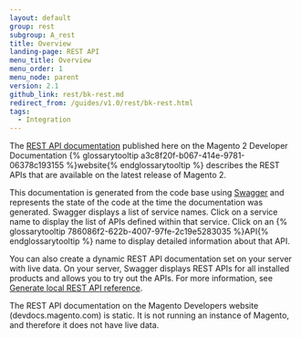 ```yaml
---
layout: default
group: rest
subgroup: A_rest
title: Overview
landing-page: REST API
menu_title: Overview
menu_order: 1
menu_node: parent
version: 2.1
github_link: rest/bk-rest.md
redirect_from: /guides/v1.0/rest/bk-rest.html
tags:
  - Integration
---
```


The [REST API documentation](http://devdocs.magento.com/swagger/index_20.html) published here on the Magento 2 Developer Documentation {% glossarytooltip a3c8f20f-b067-414e-9781-06378c193155 %}website{% endglossarytooltip %} describes the REST APIs that are available on the latest release of Magento 2.

This documentation is generated from the code base using [Swagger](http://swagger.io) and represents the state of the code at the time the documentation was generated. Swagger displays a list of service names. Click on a service name to display the list of APIs defined within that service. Click on an {% glossarytooltip 786086f2-622b-4007-97fe-2c19e5283035 %}API{% endglossarytooltip %} name to display detailed information about that API.

You can also create a dynamic REST API documentation set on your server with live data. On your server, Swagger displays REST APIs for all installed products and allows you to try out the APIs. For more information, see [Generate local REST API reference](generate-local.html).

<div class="bs-callout bs-callout-info" id="info">
<p>The REST API documentation on the Magento Developers website (devdocs.magento.com) is static. It is not running an instance of Magento, and therefore it does not have live data.</p>
</div>
